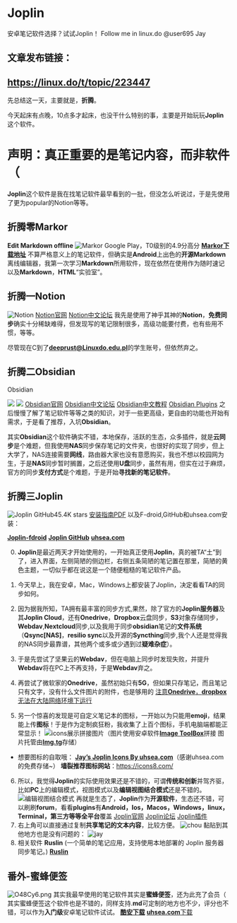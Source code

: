# Joplin
安卓笔记软件选择？试试Joplin！
Follow me in linux.do @user695 Jay
## 文章发布链接：
## https://linux.do/t/topic/223447
先总结这一天，主要就是，**折腾**。

今天起床有点晚，10点多才起床，也没干什么特别的事，主要是开始玩玩**Joplin**这个软件。

# 声明：真正重要的是笔记内容，而非软件（
 **Joplin**这个软件是我在找笔记软件最早看到的一批，但没怎么听说过，于是先使用了更为popular的Notion等等。
## 折腾零Markor
**Edit Markdown offline**
![Markor](https://ooo.0x0.ooo/2024/10/05/O482IG.png)
Google Play，T0级别的4.9分高分
[**Markor下载地址**](https://github.com/gsantner/markor)
不算严格意义上的笔记软件，但确实是**Android**上出色的**开源Markdown**离线编辑器，我第一次学习**Markdown**所用软件，现在依然在使用作为随时速记以及**Markdown**，**HTML**“实验室”。
## 折腾一Notion
![Notion](https://ooo.0x0.ooo/2024/10/04/O48izI.png)
[Notion官网](https://www.notion.so/zh-cn)
[Notion中文论坛](https://cnotion.notion.site/Notion-e18268991cd14de89b1cad0de60baa91)
我先是使用了神乎其神的**Notion**，**免费同步**确实十分稀缺难得，但发现写的笔记限制很多，高级功能要付费，也有些用不惯，等等。

尽管现在C到了**deeprust@Linuxdo.edu.pl**的学生账号，但依然弃之。

## 折腾二Obsidian
Obsidian

![](https://ooo.0x0.ooo/2024/10/04/O46JKc.png)
![](https://ooo.0x0.ooo/2024/08/27/Ot084l.png)
[Obsidian官网](https://obsidian.md/)
[Obsidian中文论坛](https://forum-zh.obsidian.md/)
[Obsidian中文教程](https://publish.obsidian.md/chinesehelp)
[Obsidian Plugins](https://obsidian.md/plugins)
之后慢慢了解了笔记软件等等之类的知识，对于一些更高级，更自由的功能也开始有需求，于是看了推荐，入坑**Obsidian**。

其实**Obsidian**这个软件确实不错，本地保存，活跃的生态，众多插件，就是**云同步**是个难题，但我使用**NAS**同步保存笔记的文件夹，也很好的实现了同步，但上大学了，NAS连接需要**网线**，路由器大家也没有意愿购买，我也不想以校园网为生，于是**NAS**同步暂时搁置，之后还使用**U盘**同步，虽然有用，但实在过于麻烦，官方的同步**支付方式**是个难题，于是开始**寻找新的笔记软件**。

## 折腾三Joplin
![Joplin](https://ooo.0x0.ooo/2024/10/04/O46tMM.jpg)
GitHub45.4K stars
[安装指南PDF](https://file.uhsea.com/2410/234ee95d6c34bf5aa207ec8517f6dd97RR.pdf)
以及F-droid,GitHub和uhsea.com安装：

[**Joplin-fdroid**](https://f-droid.org/zh_Hans/packages/net.cozic.joplin)
[**Joplin GitHub**](https://github.com/laurent22/joplin-android/releases/tag/android-v3.0.7)
[**uhsea.com**](https://file.uhsea.com/2410/f2156f18bed21751047530f01266ec5dCQ.apk)

0. **Joplin**是最近两天才开始使用的，一开始真正使用**Joplin**，真的被TA“土”到了，进入界面，左侧简陋的侧边栏，右侧五条简陋的笔记置在那里，简陋的黄色主题，一切似乎都在说这是一个随便粗糙的笔记软件产品。

1. 今天早上，我在安卓，Mac，Windows上都安装了Joplin，决定看看TA的同步如何。

2. 因为据我所知，TA拥有最丰富的同步方式,果然，除了官方的**Joplin服务器**及其**Joplin Cloud**，还有**Onedrive**，**Dropbox**云盘同步，**S3**对象存储同步，**Webdav**,**Nextcloud**同步,以及我用于同步**obsidian**笔记的**文件系统**（**Qsync[NAS]**，**resilio sync**以及开源的**Syncthing**同步,我个人还是觉得我的NAS同步最靠谱，其他两个或多或少遇到过**疑难杂症**）。

3. 于是先尝试了坚果云的**Webdav**，但在电脑上同步时发现失败，并提升**Webdav**将在PC上不再支持，于是**Webdav**弃之。

4. 再尝试了微软家的**Onedrive**，虽然初始只有**5G**，但如果只存笔记，而且笔记只有文字，没有什么文件图片的附件，也是够用的
[注意**Onedrive**，**dropbox**无法在大陆网络环境下运行](https://answers.microsoft.com/zh-hans/msoffice/forum/all/onedrive%E4%B8%AD%E5%9B%BD%E6%97%A0%E6%B3%95/8383a475-7f10-41ee-aca2-1a036d7b1e48)

5. 另一个惊喜的发现是可自定义笔记本的图标，一开始以为只能用**emoji**，结果能上传**图标**！于是作为定制疯狂粉，我收集了上百个图标，手机电脑端都能正常显示！
![icons展示拼接图片](https://ooo.0x0.ooo/2024/10/04/O48SFj.png)（图片使用安卓软件[**Image ToolBox**](https://github.com/T8RIN/ImageToolbox/releases/tag/3.0.0)拼接
图片托管由[**Img.tg**](img.tg)存储）
* 想要图标的自取哦：
[**Jay’s Joplin Icons By uhsea.com**](https://file.uhsea.com/2410/a9954a240e9bc7ee408713b7aaccf5ebET.zip)（感谢uhsea.com的免费存储~）
**墙裂推荐图标网站**：https://icons8.com/
6. 所以，我觉得**Joplin**的实际使用效果还是不错的，可谓**传统和创新**并驾齐驱，比如**PC**上的编辑模式，视图模式以及**编辑视图结合模式**还是不错的。
![编辑视图结合模式](https://ooo.0x0.ooo/2024/10/05/O48cjU.png)
再就是生态了，**Joplin**作为**开源软件**，生态还不错，可以刷刷**forum**，看看**plugins**有**Android，Ios，Macos，Windows，linux，Terminal，第三方等等全平台**覆盖
[Joplin官网](https://joplinapp.org/)
[Joplin论坛](https://discourse.joplinapp.org/)
[Joplin插件](https://joplinapp.org/plugins/)
7. 右上角可以直接通过复制**共享笔记的文本内容**，比较方便。
![chou](https://ooo.0x0.ooo/2024/10/05/O48ujD.png)
黏贴到其他地方也是没有问题的：
![jay](https://ooo.0x0.ooo/2024/10/05/O48XRI.png)
8. 相关软件
**Ruslin**
(一个简单的笔记应用，支持使用本地部署的 Joplin 服务器同步笔记。)
[**Ruslin**](https://f-droid.org/packages/org.dianqk.ruslin/)
## 番外-蜜蜂便签
![O48Cy6.png](https://ooo.0x0.ooo/2024/10/05/O48Cy6.png)
其实我最早使用的笔记软件其实是**蜜蜂便签**，还为此充了会员（
其实蜜蜂便签这个软件也是不错的，同样支持.**md**可定制的地方也不少，评分也不错，可以作为**入门级**安卓笔记软件试试。
[**酷安下载**](https://www.coolapk.com/apk/xyz.hanks.note)
[**uhsea.com**下载](https://file.uhsea.com/2410/1be72fd07203f552ea42c6619e9f0d01IS.apk)
